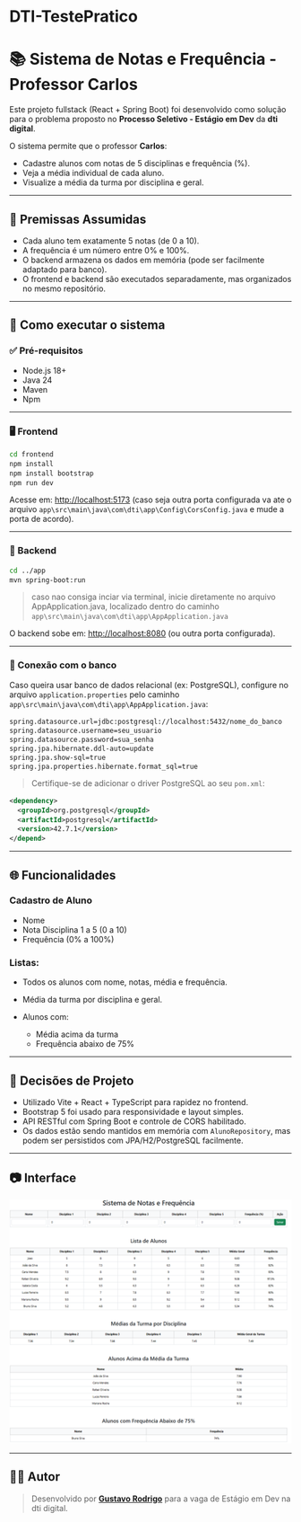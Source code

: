 # DTI-TestePratico

# 📚 Sistema de Notas e Frequência - Professor Carlos

Este projeto fullstack (React + Spring Boot) foi desenvolvido como solução para o problema proposto no **Processo Seletivo - Estágio em Dev** da **dti digital**.


O sistema permite que o professor **Carlos**:

* Cadastre alunos com notas de 5 disciplinas e frequência (%).
* Veja a média individual de cada aluno.
* Visualize a média da turma por disciplina e geral.

---

## 🧠 Premissas Assumidas

* Cada aluno tem exatamente 5 notas (de 0 a 10).
* A frequência é um número entre 0% e 100%.
* O backend armazena os dados em memória (pode ser facilmente adaptado para banco).
* O frontend e backend são executados separadamente, mas organizados no mesmo repositório.

---

## 🚀 Como executar o sistema

### ✅ Pré-requisitos

* Node.js 18+
* Java 24
* Maven
* Npm

---

### 🖥️ Frontend

```bash
cd frontend
npm install
npm install bootstrap
npm run dev
```

Acesse em: [http://localhost:5173](http://localhost:5173) (caso seja outra porta configurada va ate o arquivo `app\src\main\java\com\dti\app\Config\CorsConfig.java` e mude a porta de acordo).


---

### 🔧 Backend

```bash
cd ../app
mvn spring-boot:run
```
>caso nao consiga inciar via terminal, inicie diretamente no arquivo AppApplication.java, localizado dentro do caminho `app\src\main\java\com\dti\app\AppApplication.java`

O backend sobe em: [http://localhost:8080](http://localhost:8080) (ou outra porta configurada).

---

### 🔧 Conexão com o banco

Caso queira usar banco de dados relacional (ex: PostgreSQL), configure no arquivo `application.properties` pelo caminho `app\src\main\java\com\dti\app\AppApplication.java`:

```properties
spring.datasource.url=jdbc:postgresql://localhost:5432/nome_do_banco
spring.datasource.username=seu_usuario
spring.datasource.password=sua_senha
spring.jpa.hibernate.ddl-auto=update
spring.jpa.show-sql=true
spring.jpa.properties.hibernate.format_sql=true
```

> Certifique-se de adicionar o driver PostgreSQL ao seu `pom.xml`:

```xml
<dependency>
  <groupId>org.postgresql</groupId>
  <artifactId>postgresql</artifactId>
  <version>42.7.1</version>
</depend> 
```
---

## 🌐 Funcionalidades

### Cadastro de Aluno

* Nome
* Nota Disciplina 1 a 5 (0 a 10)
* Frequência (0% a 100%)

### Listas:

* Todos os alunos com nome, notas, média e frequência.
* Média da turma por disciplina e geral.
* Alunos com:

  * Média acima da turma
  * Frequência abaixo de 75%

---

## 🧠 Decisões de Projeto

* Utilizado Vite + React + TypeScript para rapidez no frontend.
* Bootstrap 5 foi usado para responsividade e layout simples.
* API RESTful com Spring Boot e controle de CORS habilitado.
* Os dados estão sendo mantidos em memória com `AlunoRepository`, mas podem ser persistidos com JPA/H2/PostgreSQL facilmente.

---

## 📷 Interface

![``](/assets/image.png)

---


## 👨‍💻 Autor

> Desenvolvido por **[Gustavo Rodrigo](https://github.com/GUS74V0)** para a vaga de Estágio em Dev na dti digital.
